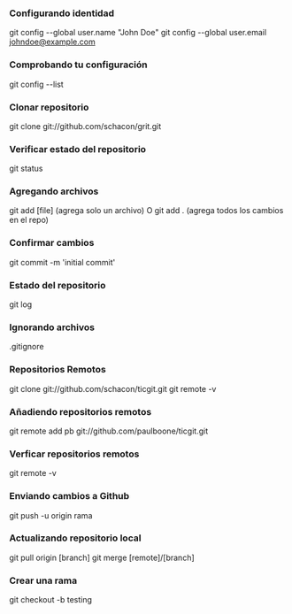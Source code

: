 ### Configurando identidad 
git config --global user.name "John Doe"
git config --global user.email johndoe@example.com

### Comprobando tu configuración
git config --list

### Clonar repositorio 
git clone git://github.com/schacon/grit.git

### Verificar estado del repositorio
git status

### Agregando archivos
git add [file] (agrega solo un archivo)
O 
git add .  (agrega todos los cambios en el repo)

### Confirmar cambios
git commit -m 'initial commit'

### Estado del repositorio
git log

### Ignorando archivos
.gitignore

### Repositorios Remotos
git clone git://github.com/schacon/ticgit.git
git remote -v

### Añadiendo repositorios remotos
git remote add pb git://github.com/paulboone/ticgit.git

### Verficar repositorios remotos
git remote -v

### Enviando cambios a Github
git push -u origin rama

### Actualizando repositorio local
git pull origin [branch]
git merge [remote]/[branch]

### Crear una rama
git checkout -b testing
